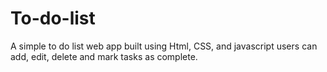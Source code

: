 # To-do-list
A simple to do list web app built using Html, CSS, and javascript users can add, edit, delete and mark tasks as complete.
